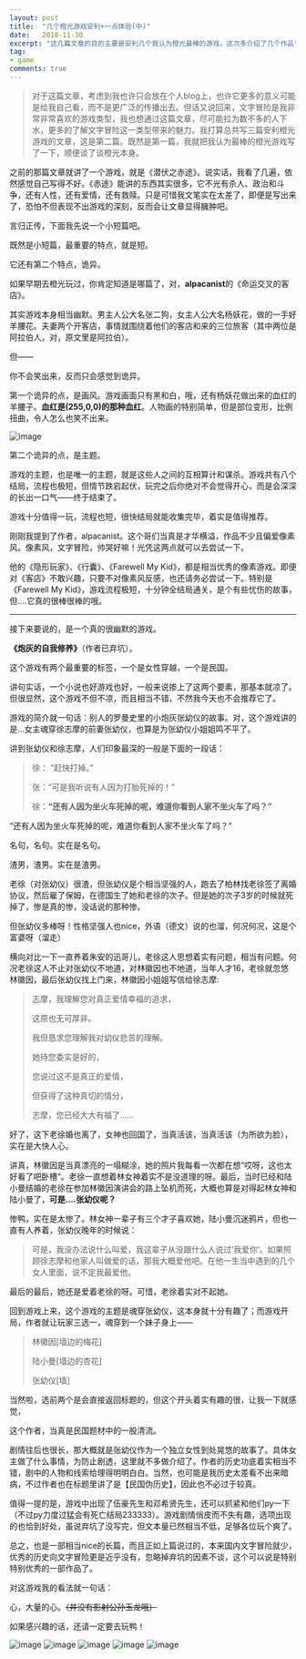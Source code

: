 ```yaml
---
layout: post
title:  "几个橙光游戏安利+一点体验(中)"
date:   2018-11-30
excerpt: "这几篇文章的目的主要是安利几个我认为橙光最棒的游戏，这次多介绍了几个作品"
tag:
- game
comments: true  
---
```


> 对于这篇文章，考虑到我也许只会放在个人blog上，也许它更多的意义可能是给我自己看，而不是更广泛的传播出去。但话又说回来，文字冒险是我非常非常喜欢的游戏类型，我也想通过这篇文章，尽可能拉为数不多的人下水，更多的了解文字冒险这一类型带来的魅力。我打算总共写三篇安利橙光游戏的文章，这是第二篇。既然是第一篇，我就把我认为最棒的橙光游戏写了一下，顺便谈了谈橙光本身。

之前的那篇文章就讲了一个游戏，就是《潜伏之赤途》。说实话，我看了几遍，依然感觉自己写得不好。《赤途》能讲的东西其实很多，它不光有杀人、政治和斗争，还有人性，还有爱情，还有救赎。只是可惜我文笔实在太差了，即便是写出来了，恐怕不但表现不出游戏的深刻，反而会让文章显得臃肿吧。

言归正传，下面我先说一个小短篇吧。

既然是小短篇，最重要的特点，就是短。

它还有第二个特点，诡异。

如果早期去橙光玩过，你肯定知道是哪篇了，对，**alpacanist**的《命运交叉的客店》。

其实游戏本身相当幽默。男主人公大名张二狗，女主人公大名杨妖花，做的一手好羊腰花。夫妻两个开客店，事情就围绕着他们的客店和来的三位旅客（其中两位是阿拉伯人，对，原文里是阿拉伯）。

但——

你不会笑出来，反而只会感觉到诡异。

第一个诡异的点，是画风。游戏画面只有黑和白，哦，还有杨妖花做出来的血红的羊腰子。**血红是(255,0,0)的那种血红**。人物画的特别简单，但是部位变形，比例扭曲，令人怎么也笑不出来。

![image](https://github.com/xindu233/xindu233.github.io/blob/master/_posts/images/chengguang/kedian.png?raw=true)

第二个诡异的点，是主题。

游戏的主题，也是唯一的主题，就是这些人之间的互相算计和谋杀。游戏共有八个结局，流程也极短，但情节跌宕起伏，玩完之后你绝对不会觉得开心，而是会深深的长出一口气——终于结束了。

游戏十分值得一玩，流程也短，很快结局就能收集完毕，着实是值得推荐。

刚刚我提到了作者，alpacanist。这个哥们当真是才华横溢，作品不少且偏爱像素风。像素风，文字冒险，帅哭好嘛！光凭这两点就可以去尝试一下。

他的《隐形玩家》、《行囊》、《Farewell My Kid》，都是相当优秀的像素游戏。即便对《客店》不敢兴趣，只要不对像素风反感，也还请务必尝试一下。特别是《Farewell My Kid》，游戏流程极短，十分钟全结局通关，是个有些忧伤的故事，但....它真的很棒很棒的哦。

---

接下来要说的，是一个真的很幽默的游戏。

**《炮灰的自我修养》**（作者已弃坑）。

这个游戏有两个最重要的标签，一个是女性穿越，一个是民国。

讲句实话，一个小说也好游戏也好，一般来说掺上了这两个要素，那基本就凉了。但很显然，这个游戏不但不凉，而且相当不错，不然我今天也不会推荐它了。

游戏的简介就一句话：别人的罗曼史里的小炮灰张幼仪的故事。对，这个游戏讲的是...女主魂穿徐志摩的前妻张幼仪，也算是为张幼仪小姐姐鸣不平了。

讲到张幼仪和徐志摩，人们印象最深的一般是下面的一段话：

> 徐： “赶快打掉。”
> 
> 张：“可是我听说有人因为打胎死掉的！”
> 
> 徐：**“还有人因为坐火车死掉的呢，难道你看到人家不坐火车了吗？”**

“还有人因为坐火车死掉的呢，难道你看到人家不坐火车了吗？”

名句，名句。实在是名句。

渣男，渣男。实在是渣男。

老徐（对张幼仪）很渣，但张幼仪是个相当坚强的人，跑去了柏林找老徐签了离婚协议，然后雇了保姆，在德国生了她和老徐的次子。但是她的次子3岁的时候就死掉了，惨是真的惨，没话说的那种惨。

但张幼仪多棒呀！性格坚强人也nice，外语（德文）说的也溜，何况何况，这是个富婆呀（溜走）

横向对比一下一直养着朱安的迅哥儿，老徐这人思想着实有问题，相当有问题。何况老徐这人不止对张幼仪不地道，对林徽因也不地道，当年人才16，老徐就忽悠林徽因，最后张幼仪找上门来，林徽因小姐姐写信给徐志摩:

> 志摩，我理解您对真正爱情幸福的追求，
> 
> 这原也无可厚非。
> 
> 我但恳求您理解我对幼仪悲苦的理解。
> 
> 她待您委实是好的，
> 
> 您说过这不是真正的爱情，
> 
> 但获得了这种真切的情分，
> 
> 志摩，您已经大大有福了……

好了，这下老徐婚也离了，女神也回国了，当真活该，当真活该（为所欲为脸），实在是大快人心。

讲真，林徽因是当真漂亮的一塌糊涂，她的照片我每看一次都在想“哎呀，这也太好看了吧卧槽”。老徐一直想着林女神着实不是没道理的呀。最后，当时已经和陆小曼结婚的老徐在参加林徽因演讲会的路上坠机而死，大概也算是对得起林女神和陆小曼了，**可是....张幼仪呢？**

惨鸭，实在是太惨了。林女神一辈子有三个才子喜欢她，陆小曼沉迷鸦片，但也一直有人养着，张幼仪晚年的时候说：
> 可是，我没办法说什么叫爱，我这辈子从没跟什么人说过‘我爱你’。如果照顾徐志摩和他家人叫做爱的话，那我大概爱他吧。在他一生当中遇到的几个女人里面，说不定我最爱他。

最后的最后，她还是爱着老徐的呀。可惜，老徐着实对不起她。

回到游戏上来，这个游戏的主题是魂穿张幼仪，这本身就十分有趣了；而游戏开局，作者就让玩家三选一，魂穿到一个妹子身上——

> 林徽因[墙边的梅花]
> 
> 陆小曼[墙边的杏花]
> 
> 张幼仪[墙]

当然啦，选前两个是会直接返回标题的，但这个开头着实有趣的很，让我一下就感觉，

这个作者，当真是民国题材中的一股清流。

剧情往后也很长，那大概就是张幼仪作为一个独立女性到处晃悠的故事了。具体女主做了什么事情，为防止剧透，这里就不多做介绍了。作者的历史功底着实相当不错，剧中的人物和线索给理得明明白白。当然，也可能是我历史太差看不出来暗病，不过作者也在标题里讲了是【民国伪历史】，因此也不必过于较真。

值得一提的是，游戏中出现了伍豪先生和邓希贤先生，还可以抓紧和他们py一下（不过py力度过猛会有死亡结局233333）。游戏剧情俏皮而不失有趣，选项出现的也恰到好处，虽说弃坑了没写完，但文本量已然相当不低，足够各位玩个爽了。

总之，也是一部相当nice的长篇，而且正如上篇说过的，本来国内文字冒险就少，优秀的历史向文字冒险更是近乎没有，忽略掉弃坑的因素不谈，这个可以说是特别特别优秀的一部作品了。

对这游戏我的看法就一句话：

心，大量的心。~~（并没有影射公孙玉龙哦）~~

如果感兴趣的话，还请一定要去玩鸭！

![image](https://github.com/xindu233/xindu233.github.io/blob/master/_posts/images/chengguang/zyy1.png?raw=true)
![image](https://github.com/xindu233/xindu233.github.io/blob/master/_posts/images/chengguang/zyy3.png?raw=true)
![image](https://github.com/xindu233/xindu233.github.io/blob/master/_posts/images/chengguang/zyy4.png?raw=true)
![image](https://github.com/xindu233/xindu233.github.io/blob/master/_posts/images/chengguang/zyy5.png?raw=true)
![image](https://github.com/xindu233/xindu233.github.io/blob/master/_posts/images/chengguang/zyy6.png?raw=true)